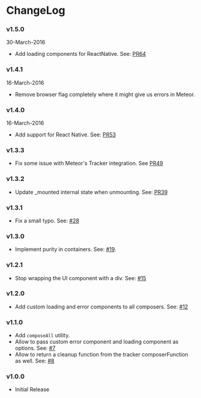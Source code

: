 # ChangeLog

### v1.5.0
30-March-2016

* Add loading components for ReactNative. See: [PR64](https://github.com/kadirahq/react-komposer/pull/64)

### v1.4.1
16-March-2016

* Remove browser flag completely where it might give us errors in Meteor.

### v1.4.0
16-March-2016

* Add support for React Native. See: [PR53](https://github.com/kadirahq/react-komposer/pull/53)

### v1.3.3

* Fix some issue with Meteor's Tracker integration. See [PR49](https://github.com/kadirahq/react-komposer/pull/49)

### v1.3.2

* Update _mounted internal state when unmounting. See: [PR39](https://github.com/kadirahq/react-komposer/pull/39)

### v1.3.1
* Fix a small typo. See: [#28](https://github.com/kadirahq/react-komposer/pull/28)

### v1.3.0
* Implement purity in containers. See: [#19](https://github.com/kadirahq/react-komposer/issues/19).

### v1.2.1

* Stop wrapping the UI component with a div. See: [#15](https://github.com/kadirahq/react-komposer/issues/15)

### v1.2.0

* Add custom loading and error components to all composers. See: [#12](https://github.com/kadirahq/react-komposer/pull/12)

### v1.1.0

* Add `composeAll` utility.
* Allow to pass custom error component and loading component as options. See: [#7](https://github.com/kadirahq/react-komposer/issues/7)
* Allow to return a cleanup function from the tracker composerFunction as well. See: [#8](https://github.com/kadirahq/react-komposer/issues/8)

### v1.0.0

* Initial Release
